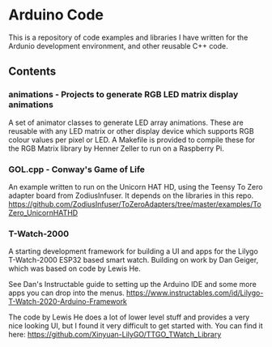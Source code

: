# Arduino Code
This is a repository of code examples and libraries I have written for the Ardunio development environment, and other reusable C++ code.

## Contents
### animations - Projects to generate RGB LED matrix display animations
A set of animator classes to generate LED array animations. These are reusable with any LED matrix or other display device which supports RGB colour values per pixel or LED. A Makefile is provided to compile these for the RGB Matrix library by Henner Zeller to run on a Raspberry Pi.

### GOL.cpp - Conway's Game of Life
An example written to run on the Unicorn HAT HD, using the Teensy To Zero adapter board from ZodiusInfuser. It depends on the libraries in this repo. https://github.com/ZodiusInfuser/ToZeroAdapters/tree/master/examples/ToZero_UnicornHATHD

### T-Watch-2000
A starting development framework for building a UI and apps for the Lilygo T-Watch-2000 ESP32 based smart watch.
Building on work by Dan Geiger, which was based on code by Lewis He.

See Dan's Instructable guide to setting up the Arduino IDE and some more apps you can drop into 
the menus. https://www.instructables.com/id/Lilygo-T-Watch-2020-Arduino-Framework

The code by Lewis He does a lot of lower level stuff and provides a very nice looking UI, but I
found it very difficult to get started with. You can find it here:
https://github.com/Xinyuan-LilyGO/TTGO_TWatch_Library
